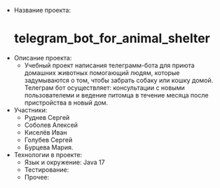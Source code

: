 - Название проекта:
   # telegram_bot_for_animal_shelter
- Описание проекта:
   - Учебный проект написания телеграмм-бота для приюта домашних животных помогающий людям, которые задумываются о том, чтобы забрать собаку или кошку домой.
   Телеграм бот осуществляет: консультации с новыми пользователеми и ведение питомца в течение месяца после пристройства в новый дом.
- Участники: 
   - Руднев Сергей
   - Соболев Алексей
   - Киселёв Иван
   - Голубев Сергей
   - Бурцева Мария.
- Технологии в проекте:
   - Язык и окружение: Java 17
   - Тестирование: 
   - Прочее:
   
